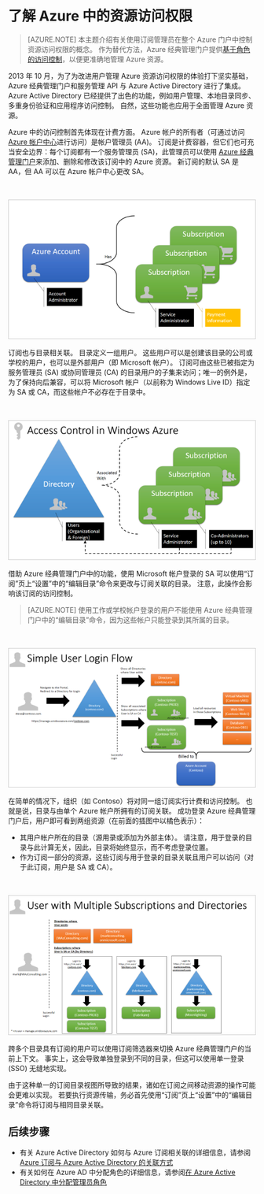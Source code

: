 <properties
    pageTitle="了解 Azure 中的资源访问权限 | Azure"
    description="本主题介绍有关使用订阅管理员在整个 Azure 门户中控制资源访问权限的概念"
    services="active-directory"
    documentationcenter=""
    author="curtand"
    manager="femila" />
<tags
    ms.assetid="174f1706-b959-4230-9a75-bf651227ebf6"
    ms.service="active-directory"
    ms.workload="identity"
    ms.tgt_pltfrm="na"
    ms.devlang="na"
    ms.topic="article"
    ms.date="05/08/2017"
    wacn.date="06/12/2017"
    ms.author="curtand"
    ms.translationtype="Human Translation"
    ms.sourcegitcommit="08618ee31568db24eba7a7d9a5fc3b079cf34577"
    ms.openlocfilehash="8cee825f6b1e1d55a2648b4e585535e56b2f2b35"
    ms.contentlocale="zh-cn"
    ms.lasthandoff="05/26/2017" />

# <a name="understanding-resource-access-in-azure"></a>了解 Azure 中的资源访问权限
> [AZURE.NOTE]
> 本主题介绍有关使用订阅管理员在整个 Azure 门户中控制资源访问权限的概念。 作为替代方法，Azure 经典管理门户提供[基于角色的访问控制](/documentation/articles/role-based-access-control-configure/)，以便更准确地管理 Azure 资源。
> 
> 

2013 年 10 月，为了为改进用户管理 Azure 资源访问权限的体验打下坚实基础，Azure 经典管理门户和服务管理 API 与 Azure Active Directory 进行了集成。 Azure Active Directory 已经提供了出色的功能，例如用户管理、本地目录同步、多重身份验证和应用程序访问控制。 自然，这些功能也应用于全面管理 Azure 资源。

Azure 中的访问控制首先体现在计费方面。 Azure 帐户的所有者（可通过访问 [Azure 帐户中心](https://account.windowsazure.cn/subscriptions)进行访问）是帐户管理员 (AA)。 订阅是计费容器，但它们也可充当安全边界：每个订阅都有一个服务管理员 (SA)，此管理员可以使用 [Azure 经典管理门户](https://manage.windowsazure.cn/)来添加、删除和修改该订阅中的 Azure 资源。 新订阅的默认 SA 是 AA，但 AA 可以在 Azure 帐户中心更改 SA。

<br><br>![Azure 帐户][1]

订阅也与目录相关联。 目录定义一组用户。 这些用户可以是创建该目录的公司或学校的用户，也可以是外部用户（即 Microsoft 帐户）。 订阅可由这些已被指定为服务管理员 (SA) 或协同管理员 (CA) 的目录用户的子集来访问；唯一的例外是，为了保持向后兼容，可以将 Microsoft 帐户（以前称为 Windows Live ID）指定为 SA 或 CA，而这些帐户不必存在于目录中。

<br><br>![Azure 中的访问控制][2]

借助 Azure 经典管理门户中的功能，使用 Microsoft 帐户登录的 SA 可以使用“订阅”页上“设置”中的“编辑目录”命令来更改与订阅关联的目录。 注意，此操作会影响该订阅的访问控制。

> [AZURE.NOTE]
> 使用工作或学校帐户登录的用户不能使用 Azure 经典管理门户中的“编辑目录”命令，因为这些帐户只能登录到其所属的目录。
> 
> 

<br><br>![简单用户登录流程][3]

在简单的情况下，组织（如 Contoso）将对同一组订阅实行计费和访问控制。 也就是说，目录与由单个 Azure 帐户所拥有的订阅关联。 成功登录 Azure 经典管理门户后，用户即可看到两组资源（在前面的插图中以橘色表示）：

- 其用户帐户所在的目录（源用录或添加为外部主体）。 请注意，用于登录的目录与此计算无关，因此，目录将始终显示，而不考虑登录位置。
- 作为订阅一部分的资源，这些订阅与用于登录的目录关联且用户可以访问（对于此订阅，用户是 SA 或 CA）。

<br><br>![具有多个订阅和目录的用户][4]

跨多个目录具有订阅的用户可以使用订阅筛选器来切换 Azure 经典管理门户的当前上下文。 事实上，这会导致单独登录到不同的目录，但这可以使用单一登录 (SSO) 无缝地实现。

由于这种单一的订阅目录视图所导致的结果，诸如在订阅之间移动资源的操作可能会更难以实现。 若要执行资源传输，务必首先使用“订阅”页上“设置”中的“编辑目录”命令将订阅与相同目录关联。

## <a name="next-steps"></a>后续步骤
- 有关 Azure Active Directory 如何与 Azure 订阅相关联的详细信息，请参阅 [Azure 订阅与 Azure Active Directory 的关联方式](/documentation/articles/active-directory-how-subscriptions-associated-directory/)
- 有关如何在 Azure AD 中分配角色的详细信息，请参阅[在 Azure Active Directory 中分配管理员角色](/documentation/articles/active-directory-assign-admin-roles/)

<!--Image references-->
[1]: ./media/active-directory-understanding-resource-access/IC707931.png
[2]: ./media/active-directory-understanding-resource-access/IC707932.png
[3]: ./media/active-directory-understanding-resource-access/IC707933.png
[4]: ./media/active-directory-understanding-resource-access/IC707934.png

<!--Update_Description: wording update-->
